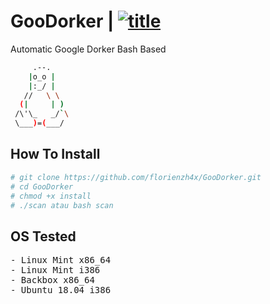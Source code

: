 # GooDorker | [![title](https://img.shields.io/badge/GooDorker-V1.0-blue.svg?style=popout)](https://github.com/florienzh4x/GooDorker/)
Automatic Google Dorker Bash Based

```bash
     .--.
    |o_o |	
    |:_/ |
   //   \ \
  (|     | )
 /\'\_   _/`\
 \___)=(___/
```

## How To Install
```bash
# git clone https://github.com/florienzh4x/GooDorker.git
# cd GooDorker
# chmod +x install
# ./scan atau bash scan
```

## OS Tested
<pre>
- Linux Mint x86_64
- Linux Mint i386
- Backbox x86_64
- Ubuntu 18.04 i386
</pre>
